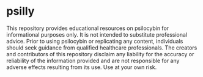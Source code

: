 # psilly

This repository provides educational resources on psilocybin for informational purposes only. It is not intended to substitute professional advice. Prior to using psilocybin or replicating any content, individuals should seek guidance from qualified healthcare professionals. The creators and contributors of this repository disclaim any liability for the accuracy or reliability of the information provided and are not responsible for any adverse effects resulting from its use. Use at your own risk.
